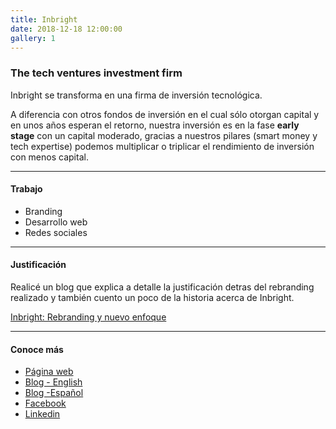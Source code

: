 ```yaml
---
title: Inbright
date: 2018-12-18 12:00:00
gallery: 1
---
```

### The tech ventures investment firm
<p class="lead">
	Inbright se transforma en una firma de inversión tecnológica.
</p>

A diferencia con otros fondos de inversión en el cual sólo otorgan capital y en unos años esperan el retorno, nuestra inversión es en la fase **early stage** con un capital moderado, gracias a nuestros pilares (smart money y tech expertise) podemos multiplicar o triplicar el rendimiento de inversión con menos capital.

---

#### Trabajo
- Branding
- Desarrollo web
- Redes sociales

---

#### Justificación
Realicé un blog que explica a detalle la justificación detras del rebranding realizado y también cuento un poco de la historia acerca de Inbright.

[Inbright: Rebranding y nuevo enfoque](https://inbright.mx/blog/posts/inbright-rebranding-y-nuevo-enfoque)

---

#### Conoce más
- [Página web](http://inbright.mx)  
- [Blog - English](https://inbright.mx/blog/)  
- [Blog -Español](https://inbright.mx/blog/espanol)  
- [Facebook](https://www.facebook.com/Inbright/)
- [Linkedin](https://www.linkedin.com/company/inbright-corporation)  
